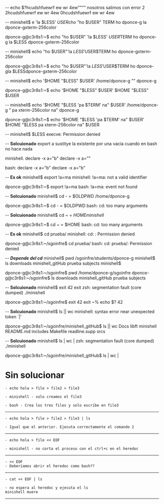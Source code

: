 --
echo $?hcudshfuewrf ew  wr 4ew""""
nosotros salimos con error 2
2hcudshfuewrf ew wr 4ew
0hcudshfuewrf ew wr 4ew

--
minishell$ e 'la   $LESS'   $USER$cho "ho   $USER" TERM
ho   dponce-g la    dponce-gxterm-256color

dponce-g@c3r8s1:~$ echo "ho   $USER"  'la   $LESS'   $USER$TERM
ho   dponce-g la   $LESS dponce-gxterm-256color

--
minishell$ echo "ho   $USER"'la   $LESS'$USER$TERM
ho      dponce-gxterm-256color

dponce-g@c3r8s1:~$ echo "ho   $USER"'la   $LESS'$USER$TERM
ho   dponce-gla   $LESSdponce-gxterm-256color

--
minishell$ echo '$HOME "$LESS" $USER'
/home/dponce-g "" dponce-g

dponce-g@c3r8s1:~$ echo '$HOME "$LESS" $USER'
$HOME "$LESS" $USER

--
minishell$ echo '$HOME "$LESS 'pa $TERM' na" $USER'
/home/dponce-g " pa xterm-256color na" dponce-g

dponce-g@c3r8s1:~$ echo '$HOME "$LESS 'pa $TERM' na" $USER'
$HOME "$LESS pa xterm-256color na" $USER

--
minishell$ $LESS
execve: Permission denied

-- **Solcuionado**
export a
sustitye la existente por una vacía cuando en bash no hace nada

minishell.
declare -x a="b"
declare -x a=""

bash:
declare -x a="b"
declare -x a="b"

-- **Es ok**
minishell$ export !a=ma
minishell: !a=ma: not a valid identifier

dponce-g@c3r8s1:~$ export !a=ma
bash: !a=ma: event not found

-- **Solcuionado**
minishell$ cd - = $OLDPWD
/home/dponce-g

dponce-g@c3r8s1:~$ cd - = $OLDPWD
bash: cd: too many arguments

-- **Solcuionado**
minishell$ cd ~ = $HOME
minishell$ 

dponce-g@c3r8s1:~$ cd ~ = $HOME
bash: cd: too many arguments

-- **Es ok**
minishell$ cd prueba/
minishell: cd: : Permission denied

dponce-g@c3r8s1:~/sgoinfre$ cd prueba/
bash: cd: prueba/: Permission denied

-- ***Depende del cd***
minishell$ pwd
/sgoinfre/students/dponce-g
minishell$ ls
downloads  minishell_gitHub  prueba  subjects
minishell$ 

dponce-g@c3r8s1:~/sgoinfre$ pwd
/home/dponce-g/sgoinfre
dponce-g@c3r8s1:~/sgoinfre$ ls
downloads  minishell_gitHub  prueba  subjects

-- **Solcuionado**
minishell$ exit 42
exit
zsh: segmentation fault (core dumped)  ./minishell

dponce-g@c3r8s1:~/sgoinfre$ exit 42
exit
~% echo $?
42

-- **Solcuionado**
minishell$ ls || wc
minishell: syntax error near unexpected token `|'

dponce-g@c3r8s1:~/sgoinfre/minishell_gitHub$ ls || wc
Docs	  libft     minishell	   README.md
includes  Makefile  readline.supp  srcs

-- **Solcuionado**
minishell$ ls | wc |
zsh: segmentation fault (core dumped)  ./minishell

dponce-g@c3r8s1:~/sgoinfre/minishell_gitHub$ ls | wc |
> 

# Sin solucionar

	- echo hola > file > file2 > file3

	- minishell - solo creamos el file3

	- bash - Crea los tres files y solo escribe en file3

---
	- echo hola > file > file2 > file3 | ls

	- Igual que el anterior. Ejecuta correctamente el comando 2

---
	- echo hola > file << EOF

	- minishell - no corta el proceso con el ctrl+c en el heredoc

---
	- << EOF
	- Deberíamos abrir el heredoc como bash??

---
	- cat << EOF | ls

	- no espera al heredoc y ejecuta el ls
	minishell muere

---

